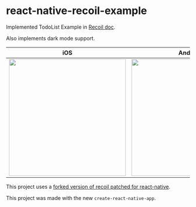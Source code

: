 # react-native-recoil-example

Implemented TodoList Example in [Recoil doc](https://recoiljs.org).

Also implements dark mode support.

| iOS | Android |
| --- | --- |
| <img src="./ios.png" width="320"/> | <img src="./android.png" width="320"/> |

This project uses a [forked version of recoil patched for react-native](https://github.com/Naturalclar/Recoil/tree/react-native).

This project was made with the new `create-react-native-app`.
